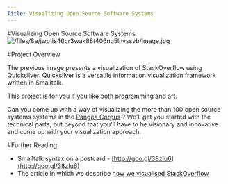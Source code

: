 ```yaml
---
Title: Visualizing Open Source Software Systems
---
```

#Visualizing Open Source Software Systems
![/files/8e/jwotis46cr3wak88t406nu5lnvssvb/image.jpg](%base_url%/files/8e/jwotis46cr3wak88t406nu5lnvssvb/image.jpg)

#Project Overview

The previous image presents a visualization of StackOverflow using Quicksilver. Quicksilver is a versatile information visualization framework written in Smalltalk. 

This project is for you if you like both programming and art. 

Can you come up with a way of visualizing the more than 100 open source systems systems in the  [Pangea Corpus](%base_url%/pangea) ? We'll get you started with the technical parts, but beyond that you'll have to be visionary and innovative and come up with your visualization approach.


#Further Reading

-  Smalltalk syntax on a postcard - [http://goo.gl/38zIu6](http://goo.gl/38zIu6)
-  The article in which we describe [how we visualised StackOverflow](%base_url%/scgbib?query=Sche13a&display=abstract)
